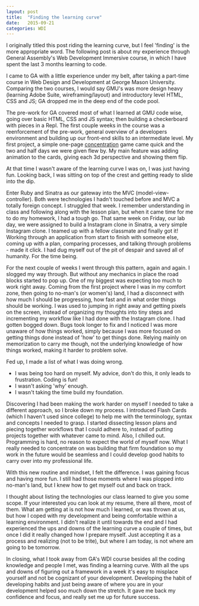 ```yaml
---
layout: post
title:  "Finding the learning curve"
date:   2015-09-21
categories: WDI
---
```


I originally titled this post riding the learning curve, but I feel 'finding' is the more appropriate word.  The following post is about my experience through General Assembly's Web Development Immersive course, in which I have spent the last 3 months learning to code.  

I came to GA with a little experience under my belt, after taking a part-time course in Web Design and Development at George Mason University.  Comparing the two courses, I would say GMU's was more design heavy (learning Adobe Suite, wireframing/layout) and introductory level HTML, CSS and JS; GA dropped me in the deep end of the code pool.  

The pre-work for GA covered most of what I learned at GMU code wise, going over basic HTML, CSS and JS syntax; then building a checkerboard with pieces in a Repl.  The first couple weeks in the course was a reenforcement of the pre-work, general overview of a developers environment and building up our front-end skills to an intermediate level.  My first project, a simple one-page [concentration](http://ryan-321.github.io/Memory/) game came quick and the two and half days we were given flew by.  My main feature was adding animation to the cards, giving each 3d perspective and showing them flip.

At that time I wasn't aware of the learning curve I was on, I was just having fun.  Looking back, I was sitting on top of the crest and getting ready to slide into the dip.  

Enter Ruby and Sinatra as our gateway into the MVC (model-view-controller).  Both were technologies I hadn't touched before and MVC a totally foreign concept.  I struggled that week.  I remember understanding in class and following along with the lesson plan, but when it came time for me to do my homework, I had a tough go.  That same week on Friday, our lab day, we were assigned to build a Instagram clone in Sinatra, a very simple Instagram clone. I teamed up with a fellow classmate and finally got it! Working through an application from start to finish with someone else, coming up with a plan, comparing processes, and talking through problems -  made it click. I had dug myself out of the pit of despair and saved all of humanity.  For the time being.  

For the next couple of weeks I went through this pattern, again and again.  I slogged my way through. But without any mechanics in place the road blocks started to pop up.  One of my biggest was expecting too much to work right away.  Coming from the first project where I was in my comfort zone, then going to no-man's (or women's) land, I had a disconnect with how much I should be progressing, how fast and in what order things should be working.  I was used to jumping in right away and getting pixels on the screen, instead of organizing my thoughts into tiny steps and incrementing my workflow like I had done with the Instagram clone.  I had gotten bogged down.  Bugs took longer to fix and I noticed I was more unaware of how things worked, simply because I was more focused on getting things done instead of 'how' to get things done.  Relying mainly on memorization to carry me though, not the underlying knowledge of how things worked, making it harder to problem solve.

Fed up, I made a list of what I was doing wrong.    

- I was being too hard on myself.  My advice, don't do this, it only leads to frustration. Coding is fun!  
- I wasn't asking 'why' enough.
- I wasn't taking the time build my foundation.  

Discovering I had been making the work harder on myself I needed to take a different approach, so I broke down my process.  I introduced Flash Cards (which I haven't used since college) to help me with the terminology, syntax and concepts I needed to grasp.  I started dissecting lesson plans and piecing together workflows that I could adhere to, instead of putting projects together with whatever came to mind.  Also, I chilled out. Programming is hard, no reason to expect the world of myself now.  What I really needed to concentrate on was building that firm foundation so my work in the future would be seamless and I could develop good habits to carry over into my professional life.  

With this new routine and mindset, I felt the difference.  I was gaining focus and having more fun.  I still had those moments where I was plopped into no-man's land, but I knew how to get myself out and back on track.

I thought about listing the technologies our class learned to give you some scope. If your interested you can look at my resume, there all there, most of them. What am getting at is not how much I learned, or was thrown at us, but how I coped with my development and being comfortable within a learning environment.  I didn't realize it until towards the end and I had experienced the ups and downs of the learning curve a couple of times, but once I did it really changed how I prepare myself.  Just accepting it as a process and realizing (not to be trite), but where I am today, is not where am going to be tomorrow.  

In closing, what I took away from GA's WDI course besides all the coding knowledge and people I met, was finding a learning curve.  With all the ups and downs of figuring out a framework in a week it's easy to misplace yourself and not be cognizant of your development.  Developing the habit of developing habits and just being aware of where you are in your development helped soo much down the stretch.  It gave me back my confidence and focus, and really set me up for future success.
